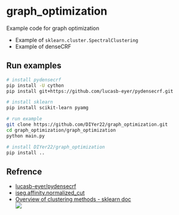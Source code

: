 # graph_optimization
Example code for graph optimization
- Example of `sklearn.cluster.SpectralClustering`
- Example of denseCRF

## Run examples
```bash
# install pydensecrf
pip install -U cython
pip install git+https://github.com/lucasb-eyer/pydensecrf.git

# install sklearn
pip install scikit-learn pyamg

# run example
git clone https://github.com/DIYer22/graph_optimization.git
cd graph_optimization/graph_optimization
python main.py

# install DIYer22/graph_optimization
pip install ..
```

## Refrence
- [lucasb-eyer/pydensecrf](https://github.com/lucasb-eyer/pydensecrf/blob/master/examples/Non%20RGB%20Example.ipynb)
- [iseg.affinity.normalized_cut](https://github.com/DIYer22/iseg)
- [ Overview of clustering methods - sklearn doc](https://scikit-learn.org/stable/modules/clustering.html)  
![](https://scikit-learn.org/stable/_images/sphx_glr_plot_cluster_comparison_001.png)
